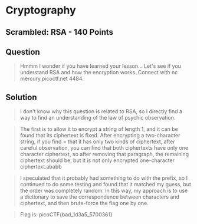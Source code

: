 # Cryptography
## Scrambled: RSA - 140 Points
## Question
> Hmmm I wonder if you have learned your lesson... Let's see if you understand RSA and how the encryption works. Connect with nc mercury.picoctf.net 4484.

## Solution
> I don't know why this question is related to RSA, so I directly find a way to find an understanding of the law of psychic observation.

> The first is to allow it to encrypt a string of length 1, and it can be found that its ciphertext is fixed. After encrypting a two-character string, if you find > that it has only two kinds of ciphertext, after careful observation, you can find that both ciphertexts have only one character ciphertext, so after removing that paragraph, the remaining ciphertext should be, but it is not only encrypted one-character ciphertext.ababb

> I speculated that it probably had something to do with the prefix, so I continued to do some testing and found that it matched my guess, but the order was completely random. In this way, my approach is to use a dictionary to save the correspondence between characters and ciphertext, and then brute-force the flag one by one.


> Flag is: picoCTF{bad_1d3a5_5700361}